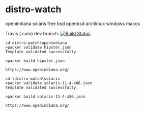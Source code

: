# distro-watch
openindiana solaris free bsd openbsd archlinux windows macos

Travis (.com) dev branch:
[![Build Status](https://travis-ci.com/githubfoam/distro-watch.svg?branch=dev)](https://travis-ci.com/githubfoam/distro-watch)  

```
cd distro-watch\openindiana
>packer validate hipster.json
Template validated successfully.

>packer build hipster.json

https://www.openindiana.org/

```
```
cd \distro-watch\solaris
>packer validate solaris-11-4-x86.json
Template validated successfully.

>packer build solaris-11-4-x86.json

https://www.openindiana.org/

```
